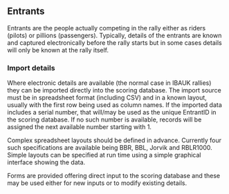 ## Entrants
Entrants are the people actually competing in the rally either as riders (pilots) or pillions (passengers). Typically, details of the entrants are known and captured electronically before the rally starts but in some cases details will only be known at the rally itself.
### Import details
Where electronic details are available (the normal case in IBAUK rallies) they can be imported directly into the scoring database. The import source must be in spreadsheet format (including CSV) and in a known layout, usually with the first row being used as column names. If the imported data includes a serial number, that will/may be used as the unique EntrantID in the scoring database. If no such number is available, records will be assigned the next available number starting with 1.

Complex spreadsheet layouts should be defined in advance. Currently four such specifications are available being BBR, BBL, Jorvik and RBLR1000. Simple layouts can be specified at run time using a simple graphical interface showing the data.

Forms are provided offering direct input to the scoring database and these may be used either for new inputs or to modify existing details.
